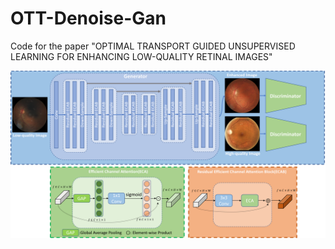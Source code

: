 # OTT-Denoise-Gan
Code for the paper "OPTIMAL TRANSPORT GUIDED UNSUPERVISED LEARNING FOR ENHANCING LOW-QUALITY RETINAL IMAGES"

<img src="images/network-final.png"/>
